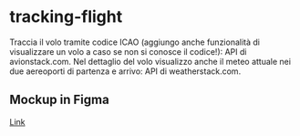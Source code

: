 # tracking-flight

Traccia il volo tramite codice ICAO (aggiungo anche funzionalità di visualizzare un volo a caso se non si conosce il codice!): API di avionstack.com.
Nel dettaglio del volo visualizzo anche il meteo attuale nei due aereoporti di partenza e arrivo: API di weatherstack.com.

## Mockup in Figma

[Link](https://www.figma.com/file/660J65rSqD5crYbHFCJalm/Tracking-flight?node-id=0%3A1)
